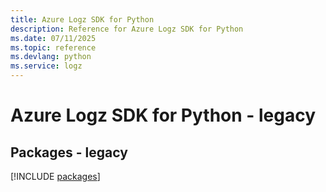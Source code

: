 ```yaml
---
title: Azure Logz SDK for Python
description: Reference for Azure Logz SDK for Python
ms.date: 07/11/2025
ms.topic: reference
ms.devlang: python
ms.service: logz
---
```

# Azure Logz SDK for Python - legacy
## Packages - legacy
[!INCLUDE [packages](logz-index.md)]